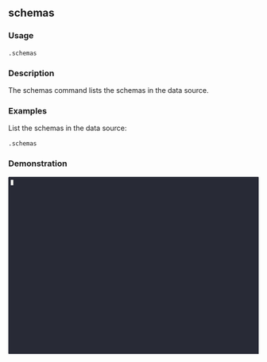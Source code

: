 ## schemas

### Usage

```text
.schemas
```

### Description

The schemas command lists the schemas in the data source.

### Examples

List the schemas in the data source:

```text
.schemas
```

### Demonstration

![](./demo.gif)
